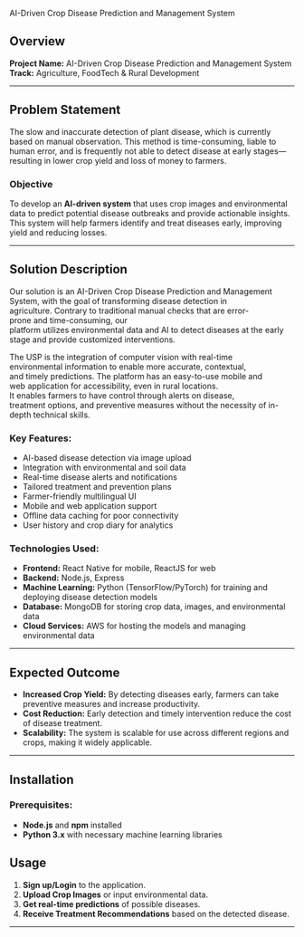 AI-Driven Crop Disease Prediction and Management System

## Overview

**Project Name:** AI-Driven Crop Disease Prediction and Management System  
**Track:** Agriculture, FoodTech & Rural Development   

---

## Problem Statement

The slow and inaccurate detection of plant disease, which is currently based on manual observation. This method is time-consuming, liable to human error, and is frequently not able to detect disease at early stages—resulting in lower crop yield and loss of money to farmers. 

### Objective

To develop an **AI-driven system** that uses crop images and environmental data to predict potential disease outbreaks and provide actionable insights. This system will help farmers identify and treat diseases early, improving yield and reducing losses.

---

## Solution Description

Our solution is an AI-Driven Crop Disease Prediction and Management System, with the goal of transforming disease detection in agriculture. Contrary to traditional manual checks that are error-prone and time-consuming, our platform utilizes environmental data and AI to detect diseases at the early stage and provide customized interventions.

The USP is the integration of computer vision with real-time environmental information to enable more accurate, contextual, and timely predictions. The platform has an easy-to-use mobile and web application for accessibility, even in rural locations. It enables farmers to have control through alerts on disease, treatment options, and preventive measures without the necessity of in-depth technical skills.

### Key Features:
- AI-based disease detection via image upload
- Integration with environmental and soil data
- Real-time disease alerts and notifications
- Tailored treatment and prevention plans
- Farmer-friendly multilingual UI
- Mobile and web application support
- Offline data caching for poor connectivity
- User history and crop diary for analytics


### Technologies Used:
- **Frontend:** React Native for mobile, ReactJS for web
- **Backend:** Node.js, Express
- **Machine Learning:** Python (TensorFlow/PyTorch) for training and deploying disease detection models
- **Database:** MongoDB for storing crop data, images, and environmental data
- **Cloud Services:** AWS for hosting the models and managing environmental data

---

## Expected Outcome

- **Increased Crop Yield:** By detecting diseases early, farmers can take preventive measures and increase productivity.
- **Cost Reduction:** Early detection and timely intervention reduce the cost of disease treatment.
- **Scalability:** The system is scalable for use across different regions and crops, making it widely applicable.

---

## Installation

### Prerequisites:
- **Node.js** and **npm** installed
- **Python 3.x** with necessary machine learning libraries

## Usage

1. **Sign up/Login** to the application.
2. **Upload Crop Images** or input environmental data.
3. **Get real-time predictions** of possible diseases.
4. **Receive Treatment Recommendations** based on the detected disease.

---
